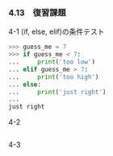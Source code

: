 ### 4.13　復習課題
4-1 (if, else, elif)の条件テスト
```python
>>> guess_me = 7
>>> if guess_me < 7:
...     print('too low')
... elif guess_me > 7:
...     print('too high')
... else:
...     print('just right')
... 
just right
```
4-2 
```python
```
4-3
```python
```